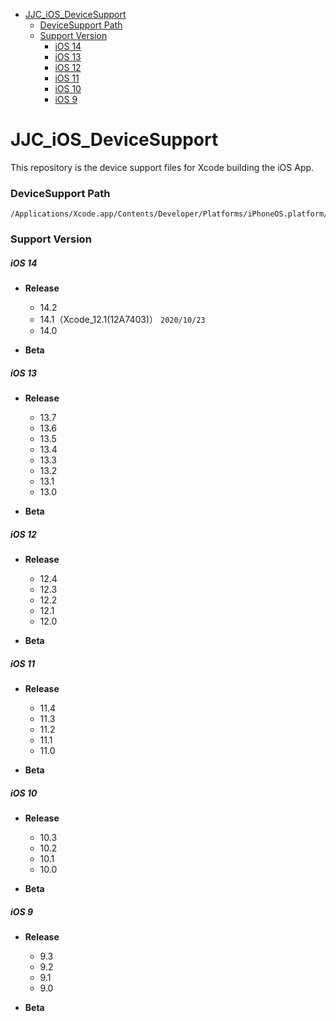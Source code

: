 - [JJC_iOS_DeviceSupport](#JJC_iOS_DeviceSupport)
  - [DeviceSupport Path](#DeviceSupport-Path)
  - [Support Version](#Support-Version)
    - [iOS 14](#iOS-14)
    - [iOS 13](#iOS-13)
    - [iOS 12](#iOS-12)
    - [iOS 11](#iOS-11)
    - [iOS 10](#iOS-10)
    - [iOS 9](#iOS-9)



# JJC_iOS_DeviceSupport
This repository is the device support files for Xcode building the iOS App.


### DeviceSupport Path

```
/Applications/Xcode.app/Contents/Developer/Platforms/iPhoneOS.platform/DeviceSupport
```

### Support Version

##### iOS 14

- **Release**
  - 14.2
  - 14.1（Xcode_12.1(12A7403)） `2020/10/23`
  - 14.0
  
- **Beta**

##### iOS 13

- **Release**
  - 13.7
  - 13.6
  - 13.5
  - 13.4
  - 13.3
  - 13.2
  - 13.1
  - 13.0
  
- **Beta**

##### iOS 12

- **Release**
  - 12.4
  - 12.3
  - 12.2
  - 12.1
  - 12.0
  
- **Beta**

##### iOS 11

- **Release**
  - 11.4
  - 11.3
  - 11.2
  - 11.1
  - 11.0
  
- **Beta**

##### iOS 10

- **Release**
  - 10.3
  - 10.2
  - 10.1
  - 10.0
  
- **Beta**

##### iOS 9

- **Release**
  - 9.3
  - 9.2
  - 9.1
  - 9.0
  
- **Beta**